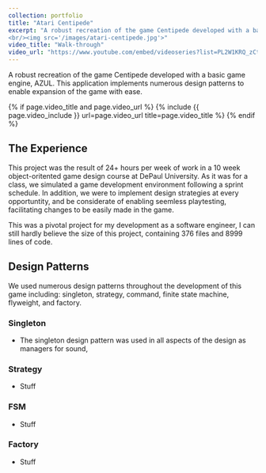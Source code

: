 ```yaml
---
collection: portfolio
title: "Atari Centipede"
excerpt: "A robust recreation of the game Centipede developed with a basic game engine, AZUL. This application implements numerous design patterns to enable expansion of the game with ease.
<br/><img src='/images/atari-centipede.jpg'>"
video_title: "Walk-through"
video_url: "https://www.youtube.com/embed/videoseries?list=PL2W1KRQ_zCtlF9Jerzt-G_xHnG8yOBoTC"
---
```

A robust recreation of the game Centipede developed with a basic game engine, AZUL. This application implements numerous design patterns to enable expansion of the game with ease.

{% if page.video_title and page.video_url %}
	{% include {{ page.video_include }} url=page.video_url title=page.video_title %}
{% endif %}

## The Experience

This project was the result of 24+ hours per week of work in a 10 week object-oritented game design course at DePaul University. As it was for a class, we simulated a game development environment following a sprint schedule. In addition, we were to implement design strategies at every opportuntity, and be considerate of enabling seemless playtesting, facilitating changes to be easily made in the game.

This was a pivotal project for my development as a software engineer, I can still hardly believe the size of this project, containing 376 files and 8999 lines of code. 

## Design Patterns

We used numerous design patterns throughout the development of this game including: singleton, strategy, command, finite state machine, flyweight, and factory. 

### Singleton
- The singleton design pattern was used in all aspects of the design as managers for sound, 

### Strategy
- Stuff

### FSM
- Stuff

### Factory
- Stuff